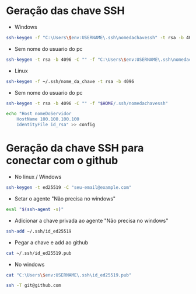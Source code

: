 # Geração das chave SSH
- Windows 
```bash
ssh-keygen -f "C:\Users\$env:USERNAME\.ssh\nomedachavessh" -t rsa -b 4096
```
- Sem nome do usuario do pc
```bash
ssh-keygen -t rsa -b 4096 -C "" -f "C:\Users\$env:USERNAME\.ssh\nomedachavessh"
```
- Linux 
```bash
ssh-keygen -f ~/.ssh/nome_da_chave -t rsa -b 4096
```
- Sem nome do usuario do pc
```bash
ssh-keygen -t rsa -b 4096 -C "" -f "$HOME/.ssh/nomedachavessh" 
```
```bash
echo "Host nomeDoServidor
    HostName 100.100.100.100
    IdentityFile id_rsa" >> config

```

# Geração da chave SSH para conectar com o github

- No linux / Windows

```bash
ssh-keygen -t ed25519 -C "seu-email@example.com"

```

- Setar o agente "Não precisa no windows"

```bash
eval "$(ssh-agent -s)"
```
- Adicionar a chave privada ao agente "Não precisa no windows"

```bash
ssh-add ~/.ssh/id_ed25519

```
- Pegar a chave e add ao github
```bash
cat ~/.ssh/id_ed25519.pub
```
- No windows
```bash
cat "C:\Users\$env:USERNAME\.ssh\id_ed25519.pub"
```

```bash
ssh -T git@github.com

```

